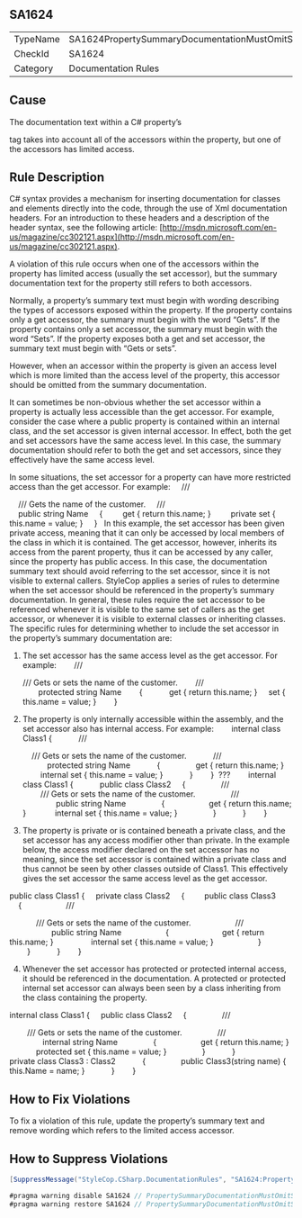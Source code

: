 ﻿## SA1624

<table>
<tr>
  <td>TypeName</td>
  <td>SA1624PropertySummaryDocumentationMustOmitSetAccessorWithRestrictedAccess</td>
</tr>
<tr>
  <td>CheckId</td>
  <td>SA1624</td>
</tr>
<tr>
  <td>Category</td>
  <td>Documentation Rules</td>
</tr>
</table>

## Cause

The documentation text within a C# property’s <summary> tag takes into account all of the accessors within the property, but one of the accessors has limited access.

## Rule Description

C# syntax provides a mechanism for inserting documentation for classes and elements directly into the code, through the use of Xml documentation headers. For an introduction to these headers and a description of the header syntax, see the following article: [http://msdn.microsoft.com/en-us/magazine/cc302121.aspx](http://msdn.microsoft.com/en-us/magazine/cc302121.aspx).

A violation of this rule occurs when one of the accessors within the property has limited access (usually the set accessor), but the summary documentation text for the property still refers to both accessors.

Normally, a property’s summary text must begin with wording describing the types of accessors exposed within the property. If the property contains only a get accessor, the summary must begin with the word “Gets”. If the property contains only a set accessor, the summary must begin with the word “Sets”. If the property exposes both a get and set accessor, the summary text must begin with “Gets or sets”.

However, when an accessor within the property is given an access level which is more limited than the access level of the property, this accessor should be omitted from the summary documentation. 

It can sometimes be non-obvious whether the set accessor within a property is actually less accessible than the get accessor. For example, consider the case where a public property is contained within an internal class, and the set accessor is given internal accessor. In effect, both the get and set accessors have the same access level. In this case, the summary documentation should refer to both the get and set accessors, since they effectively have the same access level.

In some situations, the set accessor for a property can have more restricted access than the get accessor. For example:
    /// <summary>
    /// Gets the name of the customer. 
    /// </summary>
    public string Name
    {
        get { return this.name; }
        private set { this.name = value; }
    }
 
In this example, the set accessor has been given private access, meaning that it can only be accessed by local members of the class in which it is contained. The get accessor, however, inherits its access from the parent property, thus it can be accessed by any caller, since the property has public access.
In this case, the documentation summary text should avoid referring to the set accessor, since it is not visible to external callers.
StyleCop applies a series of rules to determine when the set accessor should be referenced in the property’s summary documentation. In general, these rules require the set accessor to be referenced whenever it is visible to the same set of callers as the get accessor, or whenever it is visible to external classes or inheriting classes. 
The specific rules for determining whether to include the set accessor in the property’s summary documentation are:

1. The set accessor has the same access level as the get accessor. For example:
       /// <summary>
/// Gets or sets the name of the customer. 
       /// </summary>
       protected string Name
       {
           get { return this.name; }
    set { this.name = value; }
       }
 

2. The property is only internally accessible within the assembly, and the set accessor also has internal access. For example:
       internal class Class1
{
           /// <summary>
    /// Gets or sets the name of the customer. 
           /// </summary>
           protected string Name
           {
               get { return this.name; }
        internal set { this.name = value; }
           }
       }
 ???
       internal class Class1
{
           public class Class2
    {
               /// <summary>
        /// Gets or sets the name of the customer. 
               /// </summary>
               public string Name
               {
                   get { return this.name; }
            internal set { this.name = value; }
               }
           }
       }
 

3. The property is private or is contained beneath a private class, and the set accessor has any access modifier other than private. In the example below, the access modifier declared on the set accessor has no meaning, since the set accessor is contained within a private class and thus cannot be seen by other classes outside of Class1. This effectively gives the set accessor the same access level as the get accessor.

public class Class1
{
    private class Class2
    {
        public class Class3
        {
                   /// <summary>
            /// Gets or sets the name of the customer. 
                   /// </summary>
                   public string Name
                   {
                       get { return this.name; }
                internal set { this.name = value; }
                   }
               }
           }
       }
 

4. Whenever the set accessor has protected or protected internal access, it should be referenced in the documentation. A protected or protected internal set accessor can always been seen by a class inheriting from the class containing the property.

internal class Class1
{
    public class Class2
    {
               /// <summary>
        /// Gets or sets the name of the customer. 
               /// </summary>
               internal string Name
               {
                   get { return this.name; }
            protected set { this.name = value; }
               }
           }
           
           private class Class3 : Class2
           {
               public Class3(string name) { this.Name = name; }
           }
       }



## How to Fix Violations

To fix a violation of this rule, update the property’s summary text and remove wording which refers to the limited access accessor.

## How to Suppress Violations

```csharp
[SuppressMessage("StyleCop.CSharp.DocumentationRules", "SA1624:PropertySummaryDocumentationMustOmitSetAccessorWithRestrictedAccess", Justification = "Reviewed.")]
```

```csharp
#pragma warning disable SA1624 // PropertySummaryDocumentationMustOmitSetAccessorWithRestrictedAccess
#pragma warning restore SA1624 // PropertySummaryDocumentationMustOmitSetAccessorWithRestrictedAccess
```
